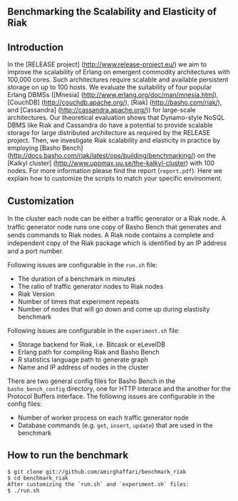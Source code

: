 Benchmarking the Scalability and Elasticity of Riak
-----------

Introduction
------------
In the [RELEASE project] (http://www.release-project.eu/) we aim to improve the scalability of Erlang on emergent commodity architectures with 100,000 cores. Such architectures require scalable and available persistent storage on up to 100 hosts. We evaluate the suitability of four popular Erlang DBMSs ([Mnesia] (http://www.erlang.org/doc/man/mnesia.html), [CouchDB] (http://couchdb.apache.org/), [Riak] (http://basho.com/riak/), and [Cassandra] (http://cassandra.apache.org/)) for large-scale architectures. Our theoretical evaluation shows that Dynamo-style NoSQL DBMS like Riak and Cassandra do have a potential to provide scalable storage for large distributed architecture as required by the RELEASE project. Then, we investigate Riak scalability and elasticity in practice by employing [Basho Bench] (http://docs.basho.com/riak/latest/ops/building/benchmarking/) on the [Kalkyl cluster] (http://www.uppmax.uu.se/the-kalkyl-cluster) with 100 nodes. For more information please find the report (`report.pdf`). Here we explain how to customize the scripts to match your specific environment.

Customization
------------
In the cluster each node can be either a trafﬁc generator or a Riak node. A trafﬁc generator node runs one copy of Basho Bench that generates and sends commands to Riak nodes. A Riak node contains a complete and independent copy of the Riak package which is identiﬁed by an IP address and a port number.

Following issues are configurable in the `run.sh` file:

*	The duration of a benchmark in minutes
*	The ratio of traffic generator nodes to Riak nodes
*	Riak Version
*	Number of times that experiment repeats
*	Number of nodes that will go down and come up during elastisity benchmark
	
Following issues are configurable in the `experiment.sh` file:

*	Storage backend for Riak, i.e. Bitcask or eLevelDB 
*	Erlang path for compiling Riak and Basho Bench
*	R statistics language path to generate graph
*	Name and IP address of nodes in the cluster
	
There are two general config files for Basho Bench in the `basho_bench_config` directory, one for HTTP interace and the another for the Protocol Buffers interface. The following issues are configurable in the config files:

*	Number of worker process on each traffic generator node
*	Database commands (e.g. `get`, `insert`, `update`) that are used in the benchmark

How to run the benchmark  
----------------------------------------

	$ git clone git://github.com/amirghaffari/benchmark_riak
	$ cd benchmark_riak
	After customizing the `run.sh` and `experiment.sh` files:
	$ ./run.sh 

